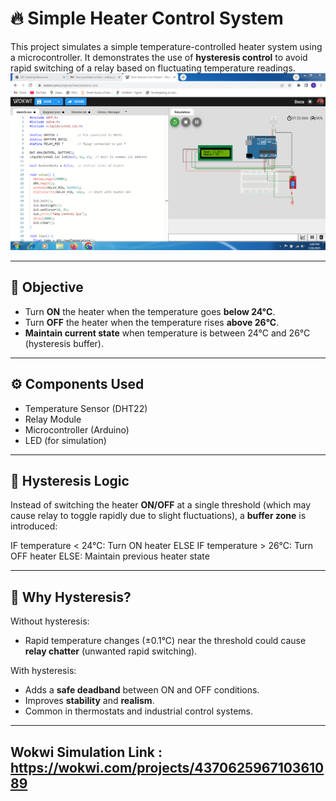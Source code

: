 # 🔥 Simple Heater Control System

This project simulates a simple temperature-controlled heater system using a microcontroller. It demonstrates the use of **hysteresis control** to avoid rapid switching of a relay based on fluctuating temperature readings.
![Simulation](https://github.com/vishnups0703/simple_heater_control/blob/main/linkedin_Heater.PNG?raw=true)


---

## 📌 Objective

- Turn **ON** the heater when the temperature goes **below 24°C**.
- Turn **OFF** the heater when the temperature rises **above 26°C**.
- **Maintain current state** when temperature is between 24°C and 26°C (hysteresis buffer).

---

## ⚙️ Components Used

- Temperature Sensor (DHT22)
- Relay Module
- Microcontroller (Arduino)
- LED (for simulation)


---

## 🔁 Hysteresis Logic

Instead of switching the heater **ON/OFF** at a single threshold (which may cause relay to toggle rapidly due to slight fluctuations), a **buffer zone** is introduced:

IF temperature < 24°C:
Turn ON heater
ELSE IF temperature > 26°C:
Turn OFF heater
ELSE:
Maintain previous heater state

---

## 🧠 Why Hysteresis?

Without hysteresis:
- Rapid temperature changes (±0.1°C) near the threshold could cause **relay chatter** (unwanted rapid switching).

With hysteresis:
- Adds a **safe deadband** between ON and OFF conditions.
- Improves **stability** and **realism**.
- Common in thermostats and industrial control systems.

---
## Wokwi Simulation Link : https://wokwi.com/projects/437062596710361089



